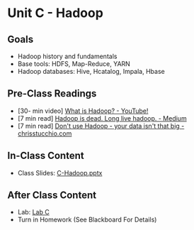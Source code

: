 # Unit C - Hadoop

## Goals

- Hadoop history and fundamentals  
- Base tools: HDFS, Map-Reduce, YARN  
- Hadoop databases: Hive, Hcatalog, Impala, Hbase  

## Pre-Class Readings
- [30- min video] [What is Hadoop? - YouTube!](https://www.youtube.com/watch?v=iANBytZ26MI)
- [7 min read] [Hadoop is dead. Long live hadoop. - Medium](https://medium.com/@acmurthy/hadoop-is-dead-long-live-hadoop-f22069b264ac)
- [7 min read] [Don't use Hadoop - your data isn't that big - chrisstucchio.com](https://www.chrisstucchio.com/blog/2013/hadoop_hatred.html)


## In-Class Content

- Class Slides: [C-Hadoop.pptx](C-Hadoop.pptx)

## After Class Content

- Lab: [Lab C](Lab-C.md)
- Turn in Homework (See Blackboard For Details)

